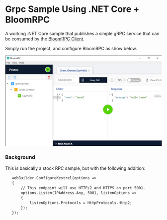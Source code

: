 # Grpc Sample Using .NET Core + BloomRPC
 
 A working .NET Core sample that publishes a simple gRPC service that can be consumed by the [BloomRPC Client](https://github.com/uw-labs/bloomrpc).

 Simply run the project, and configure BloomRPC as show below.

 ![Bloom RPC Configuration](bloomrpc-screenshot.png)

 ### Background

 This is basically a stock RPC sample, but with the following addition:

 ```
	webBuilder.ConfigureKestrel(options =>
    {
        // This endpoint will use HTTP/2 and HTTPS on port 5001.
        options.Listen(IPAddress.Any, 5001, listenOptions =>
        {
            listenOptions.Protocols = HttpProtocols.Http2;
        });
    });
 ```